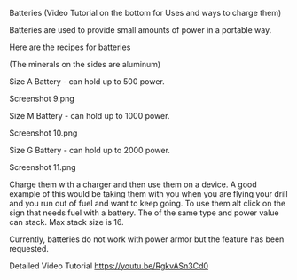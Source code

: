 Batteries (Video Tutorial on the bottom for Uses and ways to charge them)

Batteries are used to provide small amounts of power in a portable way.

Here are the recipes for batteries

(The minerals on the sides are aluminum)

Size A Battery - can hold up to 500 power.

Screenshot 9.png

Size M Battery - can hold up to 1000 power.

Screenshot 10.png

Size G Battery - can hold up to 2000 power.

Screenshot 11.png

Charge them with a charger and then use them on a device. A good example of this would be taking them with you when you are flying your drill and you run out of fuel and want to keep going. To use them alt click on the sign that needs fuel with a battery. The of the same type and power value can stack. Max stack size is 16.

Currently, batteries do not work with power armor but the feature has been requested.

Detailed Video Tutorial
https://youtu.be/RgkvASn3Cd0